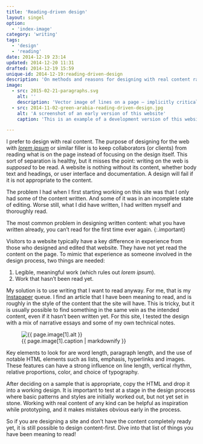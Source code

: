 ```yaml
---
title: 'Reading-driven design'
layout: singel
option:
  - 'index-image'
category: 'writing'
tags:
  - 'design'
  - 'reading'
date: 2014-12-19 23:14
updated: 2014-12-20 11:31
drafted: 2014-12-19 15:59
unique-id: 2014-12-19:reading-driven-design
description: 'On methods and reasons for designing with real content rather than <i>lorem ipsum</i>.'
image:
  - src: 2015-02-21-paragraphs.svg
    alt: ''
    description: 'Vector image of lines on a page – implicitly critical of an ‘ipsum’ approach.'
  - src: 2014-11-02-green-arabia-reading-driven-design.jpg
    alt: 'A screenshot of an early version of this website'
    caption: 'This is an example of a development version of this website borrowing from the essay [“Green Arabia”](http://idlewords.com/2014/08/green_arabia.htm) by Maciej Cegłowski to test layout and typography.'

---
```


I prefer to design with real content. The purpose of designing for the web with <a href="http://en.wikipedia.org/wiki/Lorem_ipsum"><i lang="la">lorem ipsum</i></a> or similar filler is to keep collaborators (or clients) from reading what is on the page instead of focusing on the design itself. This sort of separation is healthy, but it misses the point: writing on the web is *supposed* to be read. A website is nothing without its content, whether body text and headings, or user interface and documentation. A design will fail if it is not appropriate to the content.

The problem I had when I first starting working on this site was that I only had some of the content written. And some of it was in an incomplete state of editing. Worse still, what I did have written, I had written myself and thoroughly read.

The most common problem in designing written content: what you have written already, you can’t read for the first time ever again.
{:.important}

Visitors to a website typically have a key difference in experience from those who designed and edited that website. They have not yet read the content on the page. To mimic that experience as someone involved in the design process, two things are needed:

1. Legible, meaningful work (which rules out <i lang="la">lorem ipsum</i>).
2. Work that hasn’t been read yet.

My solution is to use writing that I want to read anyway. For me, that is my [Instapaper](https://www.instapaper.com) queue. I find an article that I have been meaning to read, and is roughly in the style of the content that the site will have. This is tricky, but it is usually possible to find something in the same vein as the intended content, even if it hasn’t been written yet. For this site, I tested the design with a mix of narrative essays and some of my own technical notes.

<figure class="screenshot image">
  <img
    src="{{ site.image-url }}/{{ page.image[1].src }}" 
    sizes="{{ site.wide-sizes }}"
    srcset="{% for srcset1080 in site.srcset1080 %}{{ site.image-url }}/{{ site.srcset1080[forloop.index0] }}/{{ page.image[1].src }} {{ site.srcset1080[forloop.index0] }}w{% if forloop.last == false %}, {% endif %}{% endfor %}"
    alt="{{ page.image[1].alt }}"
  >
  <figcaption>{{ page.image[1].caption | markdownify }}</figcaption>
</figure>

Key elements to look for are word length, paragraph length, and the use of notable HTML elements such as lists, emphasis, hyperlinks and images. These features can have a strong influence on line length, vertical rhythm, relative proportions, color, and choice of typography.

After deciding on a sample that is appropriate, copy the HTML and drop it into a working design. It is important to test at a stage in the design process where basic patterns and styles are initially worked out, but not yet set in stone. Working with real content of any kind can be helpful as inspiration while prototyping, and it makes mistakes obvious early in the process.

So if you are designing a site and don’t have the content completely ready yet, it is still possible to design content-first. Dive into that list of things you have been meaning to read!